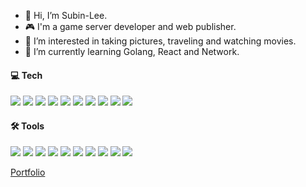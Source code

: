 - 👋 Hi, I’m Subin-Lee.
- 🎮 I'm a game server developer and web publisher.
- 👀 I’m interested in taking pictures, traveling and watching movies.
- 🌱 I’m currently learning Golang, React and Network.

<!---
Lee-Binny/Lee-Binny is a ✨ special ✨ repository because its `README.md` (this file) appears on your GitHub profile.
You can click the Preview link to take a look at your changes.
--->

<h4>💻 Tech</h4>
<p>
  <img src="https://img.shields.io/badge/Go-00ADD8?style=flat-square&logo=Go&logoColor=white"/>
  <img src="https://img.shields.io/badge/C-A8B9CC?style=flat-square&logo=C&logoColor=white"/>
  <img src="https://img.shields.io/badge/HTML5-E34F26?style=flat-square&logo=HTML5&logoColor=white"/>
  <img src="https://img.shields.io/badge/CSS3-157286?style=flat-square&logo=CSS3&logoColor=white"/>
  <img src="https://img.shields.io/badge/JavaScript-F7DF1E?style=flat-square&logo=JavaScript&logoColor=white"/>
  <img src="https://img.shields.io/badge/React-61DAFB?style=flat-square&logo=React&logoColor=white"/>
  <img src="https://img.shields.io/badge/Node.JS-339933?style=flat-square&logo=Node.JS&logoColor=white"/>
  <img src="https://img.shields.io/badge/PHP-777BB4?style=flat-square&logo=PHP&logoColor=white"/>
  <img src="https://img.shields.io/badge/Pug-AB6454?style=flat-square&logo=Pug&logoColor=white"/>
  <img src="https://img.shields.io/badge/MySQL-4479A1?style=flat-square&logo=MySQL&logoColor=white"/>
</p>

<h4>🛠 Tools</h4>
<p>
  <img src="https://img.shields.io/badge/Postman-FF6C37?style=flat-square&logo=Postman&logoColor=white"/>
  <img src="https://img.shields.io/badge/Jenkins-D24939?style=flat-square&logo=Jenkins&logoColor=white"/>
  <img src="https://img.shields.io/badge/GitHub-181717?style=flat-square&logo=GitHub&logoColor=white"/>
  <img src="https://img.shields.io/badge/Bitbucket-0052CC?style=flat-square&logo=Bitbucket&logoColor=white"/>
  <img src="https://img.shields.io/badge/Atom-66595C?style=flat-square&logo=Atom&logoColor=white"/>
  <img src="https://img.shields.io/badge/Sublime Text-FF9800?style=flat-square&logo=Sublime-Text&logoColor=white"/>
  <img src="https://img.shields.io/badge/IntelliJ-000000?style=flat-square&logo=IntelliJ-IDEA&logoColor=white"/>
  <img src="https://img.shields.io/badge/Visual Studio-5C2D91?style=flat-square&logo=Visual-Studio&logoColor=white"/>
  <img src="https://img.shields.io/badge/Visual Studio Code-007ACC?style=flat-square&logo=Visual-Studio-Code&logoColor=white"/>
  <img src="https://img.shields.io/badge/Potoshop-31ABFF?style=flat-square&logo=Adobe-Photoshop&logoColor=white"/>
</p>

<a href="https://lee-binny.github.io/Portfolio/">Portfolio</a>

